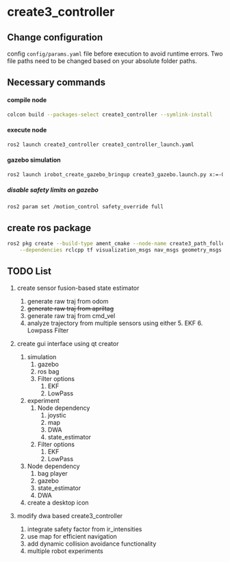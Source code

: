 # create3_controller

## Change configuration 
config ``config/params.yaml`` file before execution to avoid runtime errors.
Two file paths need to be changed based on your absolute folder paths. 

## Necessary commands

#### compile node
```bash 
colcon build --packages-select create3_controller --symlink-install
```

#### execute node 
```bash
ros2 launch create3_controller create3_controller_launch.yaml 
```

#### gazebo simulation 
```bash
ros2 launch irobot_create_gazebo_bringup create3_gazebo.launch.py x:=-0.5 y:=1.76
```

##### disable safety limits on gazebo 
```bash
ros2 param set /motion_control safety_override full
```



## create ros package 

```bash 
ros2 pkg create --build-type ament_cmake --node-name create3_path_follower create3_path_follower \
    --dependencies rclcpp tf visualization_msgs nav_msgs geometry_msgs irobot_create_msgs
```

## TODO List 
1. create sensor fusion-based state estimator 
   1. generate raw traj from odom 
   2. ~~generate raw traj from apriltag~~
   3. generate raw traj from cmd_vel 
   4. analyze trajectory from multiple sensors using either 
      5. EKF 
      6. Lowpass Filter 
   
2. create gui interface using qt creator
   1. simulation 
      1. gazebo 
      2. ros bag
      3. Filter options 
          1. EKF
          2. LowPass
   2. experiment 
      1. Node dependency 
         1. joystic 
         2. map 
         3. DWA
         4. state_estimator 
      2. Filter options 
         1. EKF 
         2. LowPass
   3. Node dependency
      1. bag player
      2. gazebo
      3. state_estimator
      4. DWA
   4. create a desktop icon 
3. modify dwa based create3_controller 
   1. integrate safety factor from ir_intensities
   2. use map for efficient navigation
   3. add dynamic collision avoidance functionality 
   4. multiple robot experiments 